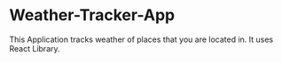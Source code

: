 # Weather-Tracker-App
This Application tracks weather of places that you are located in. It uses React Library. 
